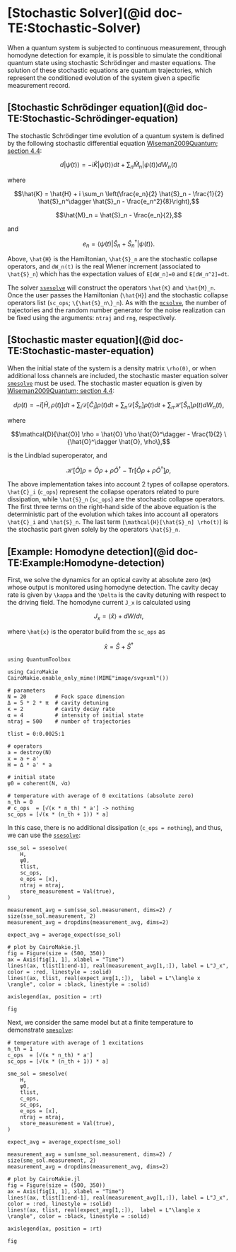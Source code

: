 # [Stochastic Solver](@id doc-TE:Stochastic-Solver)

When a quantum system is subjected to continuous measurement, through homodyne detection for example, it is possible to simulate the conditional quantum state using stochastic Schrödinger and master equations. The solution of these stochastic equations are quantum trajectories, which represent the conditioned evolution of the system given a specific measurement record.

## [Stochastic Schrödinger equation](@id doc-TE:Stochastic-Schrödinger-equation)

The stochastic Schrödinger time evolution of a quantum system is defined by the following stochastic differential equation [Wiseman2009Quantum; section 4.4](@cite):

```math
d|\psi(t)\rangle = -i \hat{K} |\psi(t)\rangle dt + \sum_n \hat{M}_n |\psi(t)\rangle dW_n(t)
```

where 

```math
\hat{K} = \hat{H} + i \sum_n \left(\frac{e_n}{2} \hat{S}_n - \frac{1}{2} \hat{S}_n^\dagger \hat{S}_n - \frac{e_n^2}{8}\right),
```
```math
\hat{M}_n = \hat{S}_n - \frac{e_n}{2},
```
and
```math
e_n = \langle \psi(t) | \hat{S}_n + \hat{S}_n^\dagger | \psi(t) \rangle.
```

Above, ``\hat{H}`` is the Hamiltonian, ``\hat{S}_n`` are the stochastic collapse operators, and  ``dW_n(t)`` is the real Wiener increment (associated to ``\hat{S}_n``) which has the expectation values of ``E[dW_n]=0`` and ``E[dW_n^2]=dt``.

The solver [`ssesolve`](@ref) will construct the operators ``\hat{K}`` and ``\hat{M}_n``. Once the user passes the Hamiltonian (``\hat{H}``) and the stochastic collapse operators list (`sc_ops`; ``\{\hat{S}_n\}_n``). As with the [`mcsolve`](@ref), the number of trajectories and the random number generator for the noise realization can be fixed using the arguments: `ntraj` and `rng`, respectively.

## [Stochastic master equation](@id doc-TE:Stochastic-master-equation)

When the initial state of the system is a density matrix ``\rho(0)``, or when additional loss channels are included, the stochastic master equation solver [`smesolve`](@ref) must be used. The stochastic master equation is given by [Wiseman2009Quantum; section 4.4](@cite):

```math
d \rho (t) = -i [\hat{H}, \rho(t)] dt + \sum_i \mathcal{D}[\hat{C}_i] \rho(t) dt + \sum_n \mathcal{D}[\hat{S}_n] \rho(t) dt + \sum_n \mathcal{H}[\hat{S}_n] \rho(t) dW_n(t),
```

where

```math
\mathcal{D}[\hat{O}] \rho = \hat{O} \rho \hat{O}^\dagger - \frac{1}{2} \{\hat{O}^\dagger \hat{O}, \rho\},
```

is the Lindblad superoperator, and

```math
\mathcal{H}[\hat{O}] \rho = \hat{O} \rho + \rho \hat{O}^\dagger - \mathrm{Tr}[\hat{O} \rho + \rho \hat{O}^\dagger] \rho,
```

The above implementation takes into account 2 types of collapse operators. ``\hat{C}_i`` (`c_ops`) represent the collapse operators related to pure dissipation, while ``\hat{S}_n`` (`sc_ops`) are the stochastic collapse operators. The first three terms on the right-hand side of the above equation is the deterministic part of the evolution which takes into account all operators ``\hat{C}_i`` and ``\hat{S}_n``. The last term (``\mathcal{H}[\hat{S}_n] \rho(t)``) is the stochastic part given solely by the operators ``\hat{S}_n``.


## [Example: Homodyne detection](@id doc-TE:Example:Homodyne-detection)

First, we solve the dynamics for an optical cavity at absolute zero (``0K``) whose output is monitored using homodyne detection. The cavity decay rate is given by ``\kappa`` and the ``\Delta`` is the cavity detuning with respect to the driving field. The homodyne current ``J_x`` is calculated using

```math
J_x = \langle \hat{x} \rangle + dW/dt,
```

where ``\hat{x}`` is the operator build from the `sc_ops` as

```math
\hat{x} = \hat{S} + \hat{S}^\dagger
```

```@setup stochastic-solve
using QuantumToolbox

using CairoMakie
CairoMakie.enable_only_mime!(MIME"image/svg+xml"())
```

```@example stochastic-solve
# parameters
N = 20         # Fock space dimension
Δ = 5 * 2 * π  # cavity detuning
κ = 2          # cavity decay rate
α = 4          # intensity of initial state
ntraj = 500    # number of trajectories

tlist = 0:0.0025:1

# operators
a = destroy(N)
x = a + a'
H = Δ * a' * a

# initial state
ψ0 = coherent(N, √α)

# temperature with average of 0 excitations (absolute zero)
n_th = 0
# c_ops  = [√(κ * n_th) * a'] -> nothing
sc_ops = [√(κ * (n_th + 1)) * a]
```

In this case, there is no additional dissipation (`c_ops = nothing`), and thus, we can use the [`ssesolve`](@ref):

```@example stochastic-solve
sse_sol = ssesolve(
    H,
    ψ0,
    tlist,
    sc_ops,
    e_ops = [x],
    ntraj = ntraj,
    store_measurement = Val(true),
)

measurement_avg = sum(sse_sol.measurement, dims=2) / size(sse_sol.measurement, 2)
measurement_avg = dropdims(measurement_avg, dims=2)

expect_avg = average_expect(sse_sol)

# plot by CairoMakie.jl
fig = Figure(size = (500, 350))
ax = Axis(fig[1, 1], xlabel = "Time")
lines!(ax, tlist[1:end-1], real(measurement_avg[1,:]), label = L"J_x", color = :red, linestyle = :solid)
lines!(ax, tlist, real(expect_avg[1,:]),  label = L"\langle x \rangle", color = :black, linestyle = :solid)

axislegend(ax, position = :rt)

fig
```

Next, we consider the same model but at a finite temperature to demonstrate [`smesolve`](@ref):

```@example stochastic-solve
# temperature with average of 1 excitations
n_th = 1
c_ops  = [√(κ * n_th) * a']
sc_ops = [√(κ * (n_th + 1)) * a]

sme_sol = smesolve(
    H,
    ψ0,
    tlist,
    c_ops,
    sc_ops,
    e_ops = [x],
    ntraj = ntraj,
    store_measurement = Val(true),
)

expect_avg = average_expect(sme_sol)

measurement_avg = sum(sme_sol.measurement, dims=2) / size(sme_sol.measurement, 2)
measurement_avg = dropdims(measurement_avg, dims=2)

# plot by CairoMakie.jl
fig = Figure(size = (500, 350))
ax = Axis(fig[1, 1], xlabel = "Time")
lines!(ax, tlist[1:end-1], real(measurement_avg[1,:]), label = L"J_x", color = :red, linestyle = :solid)
lines!(ax, tlist, real(expect_avg[1,:]),  label = L"\langle x \rangle", color = :black, linestyle = :solid)

axislegend(ax, position = :rt)

fig
```
